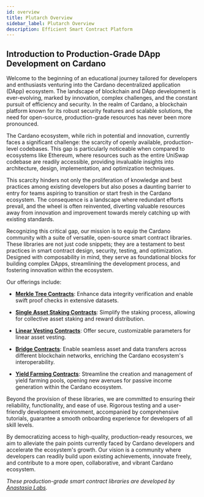 ```yaml
---
id: overview
title: Plutarch Overview
sidebar_label: Plutarch Overview
description: Efficient Smart Contract Platform
---
```


## Introduction to Production-Grade DApp Development on Cardano

Welcome to the beginning of an educational journey tailored for developers and enthusiasts venturing into the Cardano decentralized application (DApp) ecosystem. The landscape of blockchain and DApp development is ever-evolving, marked by innovation, complex challenges, and the constant pursuit of efficiency and security. In the realm of Cardano, a blockchain platform known for its robust security features and scalable solutions, the need for open-source, production-grade resources has never been more pronounced.

The Cardano ecosystem, while rich in potential and innovation, currently faces a significant challenge: the scarcity of openly available, production-level codebases. This gap is particularly noticeable when compared to ecosystems like Ethereum, where resources such as the entire UniSwap codebase are readily accessible, providing invaluable insights into architecture, design, implementation, and optimization techniques.

This scarcity hinders not only the proliferation of knowledge and best practices among existing developers but also poses a daunting barrier to entry for teams aspiring to transition or start fresh in the Cardano ecosystem. The consequence is a landscape where redundant efforts prevail, and the wheel is often reinvented, diverting valuable resources away from innovation and improvement towards merely catching up with existing standards.

Recognizing this critical gap, our mission is to equip the Cardano community with a suite of versatile, open-source smart contract libraries. These libraries are not just code snippets; they are a testament to best practices in smart contract design, security, testing, and optimization. Designed with composability in mind, they serve as foundational blocks for building complex DApps, streamlining the development process, and fostering innovation within the ecosystem.

Our offerings include:

- **[Merkle Tree Contracts](./merkle-tree)**: Enhance data integrity verification and enable swift proof checks in extensive datasets.

- **[Single Asset Staking Contracts](./single-asset-staking)**: Simplify the staking process, allowing for collective asset staking and reward distribution.

- **[Linear Vesting Contracts](./linear-vesting)**: Offer secure, customizable parameters for linear asset vesting.

- **[Bridge Contracts](./bridge-template)**: Enable seamless asset and data transfers across different blockchain networks, enriching the Cardano ecosystem's interoperability.

- **[Yield Farming Contracts](./yield-farming)**: Streamline the creation and management of yield farming pools, opening new avenues for passive income generation within the Cardano ecosystem.

Beyond the provision of these libraries, we are committed to ensuring their reliability, functionality, and ease of use. Rigorous testing and a user-friendly development environment, accompanied by comprehensive tutorials, guarantee a smooth onboarding experience for developers of all skill levels.

By democratizing access to high-quality, production-ready resources, we aim to alleviate the pain points currently faced by Cardano developers and accelerate the ecosystem's growth. Our vision is a community where developers can readily build upon existing achievements, innovate freely, and contribute to a more open, collaborative, and vibrant Cardano ecosystem.

*These production-grade smart contract libraries are developed by [Anastasia Labs](https://anastasialabs.com).*
